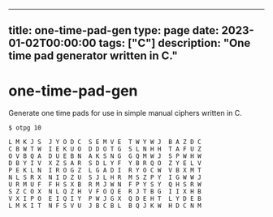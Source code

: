 
---
title: one-time-pad-gen
type: page
date: 2023-01-02T00:00:00
tags: ["C"]
description: "One time pad generator written in C."
---


# one-time-pad-gen
Generate one time pads for use in simple manual ciphers written in C.

```
$ otpg 10
```

```
L M K J S  J Y O D C  S E M V E  T W Y W J  B A Z D C
C B W T W  I E K U O  D D O T G  S L N H H  T A F U Z
O V B Q A  D U E B N  A K S N G  G Q M W J  S P W H W
D B Y I V  X Z S A R  S D L Y F  Y B R Q O  Z Y E L V
P E K L N  I R O G Z  L G A D I  R Y O C W  V B X M T
N L S R X  N I D Z U  S J L H R  M S Z P Y  I G W W J
U R M U F  F H S X B  R M J W N  F P Y S Y  Q H S R W
S Z C O X  N L Q Z H  V F O Q E  R J T B G  I I X H B
V X I P O  E I Q I Y  P W J G X  Q D E H T  L Y D E B
L M K I T  N F S V U  J B C B L  B Q J K W  H D C N M
```
